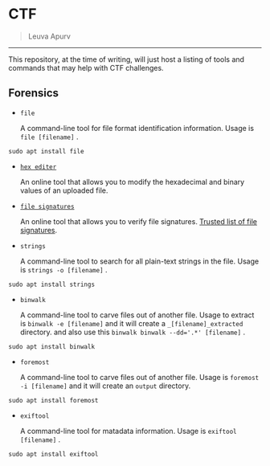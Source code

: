 CTF
===============

> Leuva Apurv 

--------------------------

This repository, at the time of writing, will just host a listing of tools and commands that may help with CTF challenges.


Forensics
-----------

* `file`

	A command-line tool for file format identification information. Usage is `file [filename]` .

```
sudo apt install file
```

* [`hex editer`](hexed.it)

	An online tool that allows you to modify the hexadecimal and binary values of an uploaded file.
  
* [`file signatures`](https://www.filesignatures.net/index.php?page=all)

	An online tool that allows you to verify file signatures. [Trusted list of file signatures](https://en.wikipedia.org/wiki/List_of_file_signatures).

* `strings`

	A command-line tool to search for all plain-text strings in the file. Usage is `strings -o [filename]` .

```
sudo apt install strings
```

* `binwalk`

	A command-line tool to carve files out of another file. Usage to extract is `binwalk -e [filename]` and it will create a `_[filename]_extracted` directory. and also use this `binwalk binwalk --dd='.*' [filename]` .

```
sudo apt install binwalk
```

* `foremost`

	A command-line tool to carve files out of another file. Usage is `foremost -i [filename]` and it will create an `output` directory.

```
sudo apt install foremost
```
* `exiftool`

	A command-line tool for matadata information. Usage is `exiftool [filename]` .

```
sudo apt install exiftool
```
